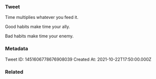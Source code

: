 ### Tweet
Time multiplies whatever you feed it. 

Good habits make time your ally. 

Bad habits make time your enemy.

### Metadata
Tweet ID: 1451606778676908039
Created At: 2021-10-22T17:50:00.000Z

### Related

